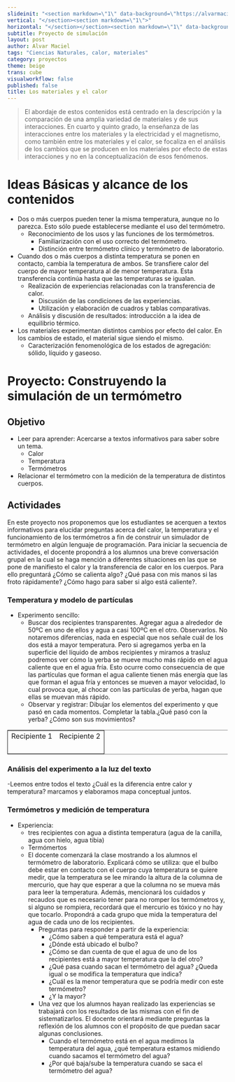 ```yaml
---
slideinit: "<section markdown=\"1\" data-background=\"https://alvarmaciel.github.io/quintogrado/img/slidebackground.png\"><section markdown=\"1\">"
vertical: "</section><section markdown=\"1\">"
horizontal: "</section></section><section markdown=\"1\" data-background=\"https://alvarmaciel.github.io/quintogrado/img/slidebackground.png\"><section markdown=\"1\">"
subtitle: Proyecto de simulación
layout: post
author: Alvar Maciel
tags: "Ciencias Naturales, calor, materiales"
category: proyectos
theme: beige
trans: cube
visualworkflow: false
published: false
title: Los materiales y el calor
---
```


> El abordaje de estos contenidos está centrado en la descripción y la comparación de una amplia variedad de materiales y de sus interacciones.
> En cuarto y quinto grado, la enseñanza de las interacciones entre los materiales y la electricidad y el magnetismo, como también entre los materiales y el calor, se focaliza en el análisis de los cambios que se producen en los materiales por efecto de estas interacciones y no en la conceptualización de esos fenómenos.

# Ideas Básicas y alcance de los contenidos

-   Dos o más cuerpos pueden tener la misma temperatura, aunque no lo parezca. Esto sólo puede establecerse mediante el uso del termómetro.
    -   Reconocimiento de los usos y las funciones de los termómetros.
        -   Familiarización con el uso correcto del termómetro.
        -   Distinción entre termómetro clínico y termómetro de laboratorio.
-   Cuando dos o más cuerpos a distinta temperatura se ponen en contacto, cambia la temperatura de ambos. Se transfiere calor del cuerpo de mayor temperatura al de menor temperatura. Esta transferencia continúa hasta que las temperaturas se igualan.
    -   Realización de experiencias relacionadas con la transferencia de calor.
        -   Discusión de las condiciones de las experiencias.
        -   Utilización y elaboración de cuadros y tablas comparativas.
    -   Análisis y discusión de resultados: introducción a la idea de equilibrio térmico.
-   Los materiales experimentan distintos cambios por efecto del calor. En los cambios de estado, el material sigue siendo el mismo.
    -   Caracterización fenomenológica de los estados de agregación: sólido, líquido y gaseoso.


# Proyecto: Construyendo la simulación de un termómetro

## Objetivo

-   Leer para aprender: Acercarse a textos informativos para saber sobre un tema.
    -   Calor
    -   Temperatura
    -   Termómetros
-   Relacionar el termómetro con la medición de la temperatura de distintos cuerpos.

## Actividades

En este proyecto nos proponemos que los estudiantes se acerquen a textos informativos para elucidar preguntas acerca del calor, la temperatura y el funcionamiento de los termómetros a fin de construir un simulador de termómetro en algún lenguaje de programación.
Para iniciar la secuencia de actividades, el docente propondrá a los alumnos una breve conversación grupal en la cual se haga mención a diferentes situaciones en las que se pone de manifiesto el calor y la transferencia de calor en los cuerpos. Para ello preguntará ¿Cómo se calienta algo? ¿Qué pasa con mis manos si las froto rápidamente? ¿Cómo hago para saber si algo está caliente?.


### Temperatura y modelo de partículas

-   Experimento sencillo:
    -   Buscar dos recipientes transparentes. Agregar agua a alrededor de 50ºC en uno de ellos y agua a casi 100ºC en el otro. Observarlos. No notaremos diferencias, nada en especial que nos señale cuál de los dos está a mayor temperatura. Pero si agregamos yerba en la superficie del líquido de ambos recipientes y miramos a trasluz podremos ver cómo la yerba se mueve mucho más rápido en el agua caliente que en el agua fría. Esto ocurre como consecuencia de que las partículas que forman el agua caliente tienen más energía que las que forman el agua fría y entonces se mueven a mayor velocidad, lo cual provoca que, al chocar con las partículas de yerba, hagan que ellas se muevan más rápido.
    -   Observar y registrar: Dibujar los elementos del experimento y que pasó en cada momentos. Completar la tabla.¿Qué pasó con la yerba? ¿Cómo son sus movimientos?

<table border="2" cellspacing="0" cellpadding="6" rules="groups" frame="hsides">


<colgroup>
<col  class="org-left" />

<col  class="org-left" />
</colgroup>
<tbody>
<tr>
<td class="org-left">Recipiente 1</td>
<td class="org-left">Recipiente 2</td>
</tr>


<tr>
<td class="org-left">&#xa0;</td>
<td class="org-left">&#xa0;</td>
</tr>
</tbody>
</table>


<a id="org7c24850"></a>

### Análisis del experimento a la luz del texto

-Leemos entre todos el texto ¿Cuál es la diferencia entre calor y temperatura? marcamos y elaboramos mapa conceptual juntos.

### Termómetros y medición de temperatura

-   Experiencia:
    -   tres recipientes con agua a distinta temperatura (agua de la canilla, agua con hielo, agua tibia)
    -   Termómertos
    -   El docente comenzará la clase mostrando a los alumnos el termómetro de laboratorio. Explicará cómo se utiliza: que el bulbo debe estar en contacto con el cuerpo cuya temperatura se quiere medir, que la temperatura se lee mirando la altura de la columna de mercurio, que hay que esperar a que la columna no se mueva más para leer la temperatura. Además, mencionará los cuidados y recaudos que es necesario tener para no romper los termómetros y, si alguno se rompiera, recordará que el mercurio es tóxico y no hay que tocarlo. Propondrá a cada grupo que mida la temperatura del agua de cada uno de los recipientes.
        -   Preguntas para responder a partir de la experiencia:
            -   ¿Cómo saben a qué temperatura está el agua?
            -   ¿Dónde está ubicado el bulbo?
            -   ¿Cómo se dan cuenta de que el agua de uno de los recipientes está a mayor temperatura que la del otro?
            -   ¿Qué pasa cuando sacan el termómetro del agua? ¿Queda igual o se modifica la temperatura que indica?
            -   ¿Cuál es la menor temperatura que se podría medir con este termómetro?
            -   ¿Y la mayor?
        -   Una vez que los alumnos hayan realizado las experiencias se trabajará con los resultados de las mismas con el fin de sistematizarlos. El docente orientará mediante preguntas la reflexión de los alumnos con el propósito de que puedan sacar algunas conclusiones.
            -   Cuando el termómetro está en el agua medimos la temperatura del agua, ¿qué temperatura estamos midiendo cuando sacamos el termómetro del agua?
            -   ¿Por qué baja/sube la temperatura cuando se saca el termómetro del agua?

